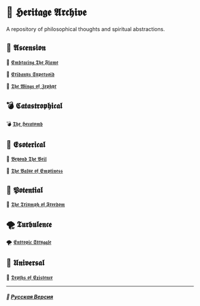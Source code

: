 # 📁 𝕳𝖊𝖗𝖎𝖙𝖆𝖌𝖊 𝕬𝖗𝖈𝖍𝖎𝖛𝖊
<p align="justify">A repository of philosophical thoughts and spiritual abstractions.</p>

## 🌟 𝕬𝖘𝖈𝖊𝖓𝖘𝖎𝖔𝖓
🌟 [𝕰𝖒𝖇𝖗𝖆𝖈𝖎𝖓𝖌 𝕿𝖍𝖊 𝕱𝖑𝖆𝖒𝖊](ascension/embracing_the_flame/english.md)

🌟 [𝕰𝖗𝖎𝖉𝖆𝖓𝖚𝖘 𝕾𝖚𝖕𝖊𝖗𝖛𝖔𝖎𝖉](ascension/eridanus_supervoid/english.md)

🌟 [𝕿𝖍𝖊 𝖂𝖎𝖓𝖌𝖘 𝖔𝖋 𝖅𝖊𝖕𝖍𝖞𝖗](ascension/the_wings_of_zephyr/english.md)

## 💣 𝕮𝖆𝖙𝖆𝖘𝖙𝖗𝖔𝖕𝖍𝖎𝖈𝖆𝖑
💣 [𝕿𝖍𝖊 𝕳𝖊𝖈𝖆𝖙𝖔𝖒𝖇](catastrophical/the_hecatomb/english.md)

## 🔮 𝕰𝖘𝖔𝖙𝖊𝖗𝖎𝖈𝖆𝖑
🔮 [𝕭𝖊𝖞𝖔𝖓𝖉 𝕿𝖍𝖊 𝖁𝖊𝖎𝖑](esoterical/beyond_the_veil/english.md)

🔮 [𝕿𝖍𝖊 𝖁𝖆𝖑𝖚𝖊 𝖔𝖋 𝕰𝖒𝖕𝖙𝖎𝖓𝖊𝖘𝖘](esoterical/the_value_of_emptiness/english.md)


## 🌱 𝕻𝖔𝖙𝖊𝖓𝖙𝖎𝖆𝖑
🌱 [𝕿𝖍𝖊 𝕿𝖗𝖎𝖚𝖒𝖕𝖍 𝖔𝖋 𝕱𝖗𝖊𝖊𝖉𝖔𝖒](potential/the_triumph_of_freedom/english.md)

## 🌪️ 𝕿𝖚𝖗𝖇𝖚𝖑𝖊𝖓𝖈𝖊
🌪️ [𝕰𝖓𝖙𝖗𝖔𝖕𝖎𝖈 𝕾𝖙𝖗𝖚𝖌𝖌𝖑𝖊](turbulence/entropic_struggle/english.md)

## 🌌 𝖀𝖓𝖎𝖛𝖊𝖗𝖘𝖆𝖑
🌌 [𝕯𝖊𝖕𝖙𝖍𝖘 𝖔𝖋 𝕰𝖝𝖎𝖘𝖙𝖊𝖓𝖈𝖊](universal/depth_of_existence/english.md)

***

##### 🌻 [Русская Версия](index-2.md)
